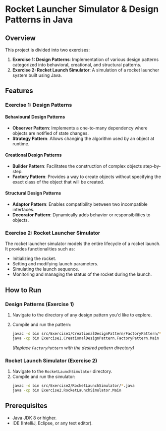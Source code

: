 # Rocket Launcher Simulator & Design Patterns in Java

## Overview

This project is divided into two exercises:

1. **Exercise 1: Design Patterns**: Implementation of various design patterns categorized into behavioral, creational, and structural patterns.
2. **Exercise 2: Rocket Launch Simulator**: A simulation of a rocket launcher system built using Java.

## Features

### Exercise 1: Design Patterns

#### Behavioural Design Patterns
- **Observer Pattern**: Implements a one-to-many dependency where objects are notified of state changes.
- **Strategy Pattern**: Allows changing the algorithm used by an object at runtime.

#### Creational Design Patterns
- **Builder Pattern**: Facilitates the construction of complex objects step-by-step.
- **Factory Pattern**: Provides a way to create objects without specifying the exact class of the object that will be created.

#### Structural Design Patterns
- **Adaptor Pattern**: Enables compatibility between two incompatible interfaces.
- **Decorator Pattern**: Dynamically adds behavior or responsibilities to objects.

### Exercise 2: Rocket Launcher Simulator

The rocket launcher simulator models the entire lifecycle of a rocket launch. It provides functionalities such as:
- Initializing the rocket.
- Setting and modifying launch parameters.
- Simulating the launch sequence.
- Monitoring and managing the status of the rocket during the launch.

## How to Run

### Design Patterns (Exercise 1)
1. Navigate to the directory of any design pattern you'd like to explore.
2. Compile and run the pattern:
   ```bash
   javac -d bin src/Exercise1/CreationalDesignPattern/FactoryPattern/*.java
   java -cp bin Exercise1.CreationalDesignPattern.FactoryPattern.Main
   ```

   *(Replace `FactoryPattern` with the desired pattern directory)*

### Rocket Launch Simulator (Exercise 2)
1. Navigate to the `RocketLaunchSimulator` directory.
2. Compile and run the simulator:
   ```bash
   javac -d bin src/Exercise2/RocketLaunchSimulator/*.java
   java -cp bin Exercise2.RocketLaunchSimulator.Main
   ```

## Prerequisites

- Java JDK 8 or higher.
- IDE (IntelliJ, Eclipse, or any text editor).
